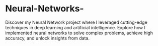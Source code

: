# Neural-Networks-
Discover my Neural Network project where I leveraged cutting-edge techniques in deep learning and artificial intelligence. Explore how I implemented neural networks to solve complex problems, achieve high accuracy, and unlock insights from data.
